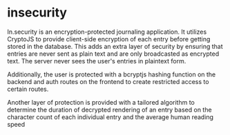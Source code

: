 # insecurity
In.security is an encryption-protected journaling application. It utilizes CryptoJS to provide client-side encryption of each entry before getting stored in the database. This adds an extra layer of security by ensuring that entries are never sent as plain text and are only broadcasted as encrypted text. The server never sees the user's entries in plaintext form.

Additionally, the user is protected with a bcryptjs hashing function on the backend and auth routes on the frontend to create restricted access to certain routes.

Another layer of protection is provided with a tailored algorithm to determine the duration of decrypted rendering of an entry based on the character count of each individual entry and the average human reading speed
